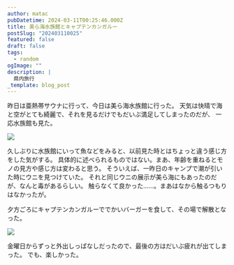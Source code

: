 ```yaml
---
author: matac
pubDatetime: 2024-03-11T00:25:46.000Z
title: 美ら海水族館とキャプテンカンガルー
postSlug: "202403110025"
featured: false
draft: false
tags:
  - random
ogImage: ""
description: |
  県内旅行
_template: blog_post
---
```


昨日は亜熱帯サウナに行って、今日は美ら海水族館に行った。
天気は快晴で海と空がとても綺麗で、それを見るだけでもだいぶ満足してしまったのだが、
一応水族館も見た。

![](/img/umisora.jpg)

久しぶりに水族館にいって魚などをみると、以前見た時とはちょっと違う感じ方をした気がする。
具体的に述べられるものではない。まあ、年齢を重ねるとモノの見方や感じ方は変わると思う。
そういえば、一昨日のキャンプで潮が引いた時にウニを見つけていた。
それと同じウニの展示が美ら海にもあったのだが、なんと毒があるらしい。
触らなくて良かった......。まあはなから触るつもりはなかったが。

夕方ごろにキャプテンカンガルーででかいバーガーを食して、その場で解散となった。

![](/img/captain.jpg)

金曜日からずっと外出しっぱなしだったので、最後の方はだいぶ疲れが出てしまった。
でも、楽しかった。
